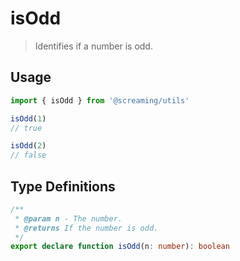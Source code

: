 # isOdd

> Identifies if a number is odd.

## Usage

```ts
import { isOdd } from '@screaming/utils'

isOdd(1)
// true

isOdd(2)
// false
```

## Type Definitions

```ts
/**
 * @param n - The number.
 * @returns If the number is odd.
 */
export declare function isOdd(n: number): boolean
```
